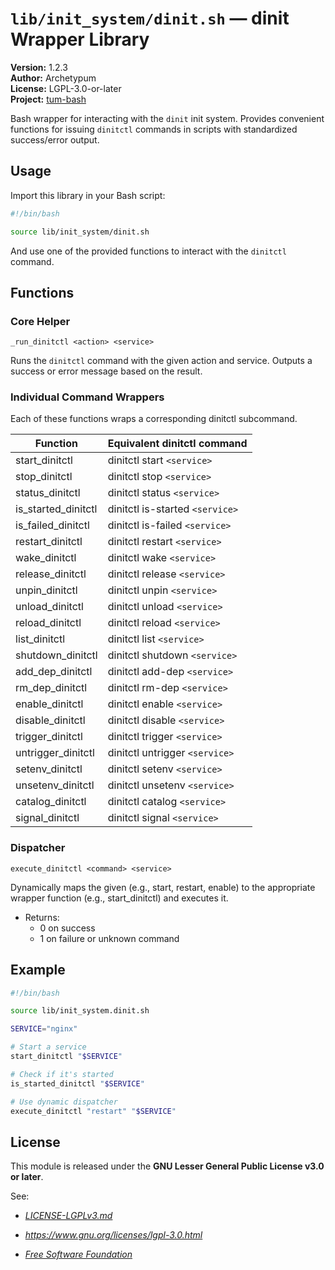 # `lib/init_system/dinit.sh` — dinit Wrapper Library

**Version:** 1.2.3  
**Author:** Archetypum  
**License:** LGPL-3.0-or-later  
**Project:** [tum-bash](https://github.com/Archetypum/tum-bash.git)

Bash wrapper for interacting with the `dinit` init system. Provides convenient functions for issuing `dinitctl` commands in scripts with standardized success/error output.

## Usage

Import this library in your Bash script:

```bash
#!/bin/bash

source lib/init_system/dinit.sh
```

And use one of the provided functions to interact with the `dinitctl` command.

## Functions

### Core Helper

`_run_dinitctl <action> <service>`

Runs the `dinitctl` command with the given action and service. Outputs a success or error message based on the result.

### Individual Command Wrappers

Each of these functions wraps a corresponding dinitctl subcommand.

| **Function**        | **Equivalent dinitctl command** |
|---------------------|---------------------------------|
| start_dinitctl      | dinitctl start `<service>`      |
| stop_dinitctl       | dinitctl stop `<service>`       |
| status_dinitctl     | dinitctl status `<service>`     |
| is_started_dinitctl | dinitctl is-started `<service>` |
| is_failed_dinitctl  | dinitctl is-failed `<service>`  |
| restart_dinitctl    | dinitctl restart `<service>`    |
| wake_dinitctl       | dinitctl wake `<service>`       |
| release_dinitctl    | dinitctl release `<service>`    |
| unpin_dinitctl      | dinitctl unpin `<service>`      |
| unload_dinitctl     | dinitctl unload `<service>`     |
| reload_dinitctl     | dinitctl reload `<service>`     |
| list_dinitctl       | dinitctl list `<service>`       |
| shutdown_dinitctl   | dinitctl shutdown `<service>`   |
| add_dep_dinitctl    | dinitctl add-dep `<service>`    |
| rm_dep_dinitctl     | dinitctl rm-dep `<service>`     |
| enable_dinitctl     | dinitctl enable `<service>`     |
| disable_dinitctl    | dinitctl disable `<service>`    |
| trigger_dinitctl    | dinitctl trigger `<service>`    |
| untrigger_dinitctl  | dinitctl untrigger `<service>`  |
| setenv_dinitctl     | dinitctl setenv `<service>`     |
| unsetenv_dinitctl   | dinitctl unsetenv `<service>`   |
| catalog_dinitctl    | dinitctl catalog `<service>`    |
| signal_dinitctl     | dinitctl signal `<service>`     |

### Dispatcher

`execute_dinitctl <command> <service>`

Dynamically maps the given <command> (e.g., start, restart, enable) to the appropriate wrapper function (e.g., start_dinitctl) and executes it.

- Returns:
  - 0 on success
  - 1 on failure or unknown command

## Example

```bash
#!/bin/bash

source lib/init_system.dinit.sh

SERVICE="nginx"

# Start a service
start_dinitctl "$SERVICE"

# Check if it's started
is_started_dinitctl "$SERVICE"

# Use dynamic dispatcher
execute_dinitctl "restart" "$SERVICE"
```

## License

This module is released under the **GNU Lesser General Public License v3.0 or later**.

See:

- [_LICENSE-LGPLv3.md_](https://github.com/Archetypum/tum-bash/blob/master/LICENSE-LGPLv3.md)

- _https://www.gnu.org/licenses/lgpl-3.0.html_

- [_Free Software Foundation_](https://www.fsf.org/)

